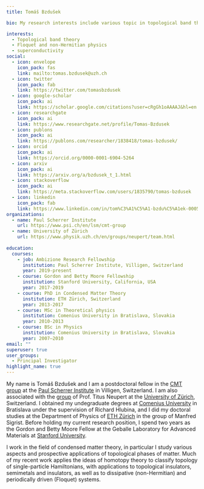 ```yaml
---
title: Tomáš Bzdušek

bio: My research interests include various topic in topological band theory.

interests:
  - Topological band theory
  - Floquet and non-Hermitian physics
  - superconductivity
social:
  - icon: envelope
    icon_pack: fas
    link: mailto:tomas.bzdusek@uzh.ch
  - icon: twitter
    icon_pack: fab
    link: https://twitter.com/tomasbzdusek
  - icon: google-scholar
    icon_pack: ai
    link: https://scholar.google.com/citations?user=cRgGh1oAAAAJ&hl=en
  - icon: researchgate
    icon_pack: ai
    link: https://www.researchgate.net/profile/Tomas-Bzdusek
  - icon: publons
    icon_pack: ai
    link: https://publons.com/researcher/1838418/tomas-bzdusek/
  - icon: orcid
    icon_pack: ai
    link: https://orcid.org/0000-0001-6904-5264
  - icon: arxiv
    icon_pack: ai
    link: https://arxiv.org/a/bzdusek_t_1.html
  - icon: stackoverflow
    icon_pack: ai
    link: https://meta.stackoverflow.com/users/1835790/tomas-bzdusek
  - icon: linkedin
    icon_pack: fab
    link: https://www.linkedin.com/in/tom%C3%A1%C5%A1-bzdu%C5%A1ek-0005794b/
organizations:
  - name: Paul Scherrer Institute
    url: https://www.psi.ch/en/lsm/cmt-group
  - name: University of Zürich
    url: https://www.physik.uzh.ch/en/groups/neupert/team.html
    
education:
  courses:
    - job: Ambizione Research Fellowship
      institution: Paul Scherrer Institute, Villigen, Switzerland
      year: 2019-present
    - course: Gordon and Betty Moore Fellowship
      institution: Stanford University, California, USA
      year: 2017-2019
    - course: PhD in Condensed Matter Theory
      institution: ETH Zürich, Switzerland
      year: 2013-2017
    - course: MSc in Theoretical physics
      institution: Comenius University in Bratislava, Slovakia
      year: 2010-2013
    - course: BSc in Physics
      institution: Comenius University in Bratislava, Slovakia
      year: 2007–2010
email: ""
superuser: true
user_groups:
  - Principal Investigator
highlight_name: true
---
```


My name is Tomáš Bzdušek and I am a postdoctoral fellow in the [CMT group](https://www.psi.ch/en/lsm/cmt-group) at the [Paul Scherrer Institute](https://www.psi.ch/en) in Villigen, Switzerland. I am also associated with the [group](https://www.physik.uzh.ch/en/groups/neupert/team.html) of Prof. Titus Neupert at the [University of Zürich](https://www.uzh.ch/cmsssl/en.html), Switzerland. I obtained my undegraduate degrees at [Comenius University](https://fmph.uniba.sk/en/) in Bratislava under the supervision of Richard Hlubina, and I did my doctoral studies at the Department of Physics of [ETH Zürich](https://www.phys.ethz.ch/) in the group of Manfred Sigrist. Before holding my current research position, I spend two years as the Gordon and Betty Moore Fellow at the Geballe Laboratory for Advanced Materials at [Stanford University](https://glam.stanford.edu/).

I work in the field of condensed matter theory, in particular I study various aspects and prospective applications of topological phases of matter. Much of my recent work applies the ideas of homotopy theory to classify topology of single-particle Hamiltonians, with applications to topological insulators, semimetals and insulators, as well as to dissipative (non-Hermitian) and periodically driven (Floquet) systems. 
